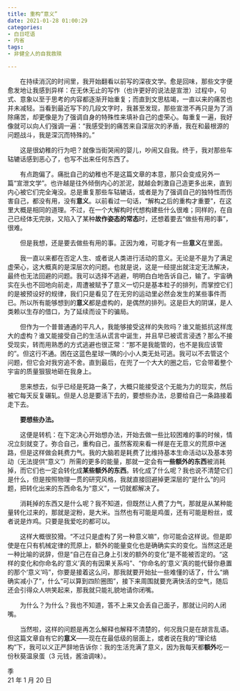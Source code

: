```yaml
---
title: 重构“意义”
date: 2021-01-28 01:00:29
categories: 
- 白日呓语
- 内省
tags:  
- 非健全人的自我救赎

---
```


　　在持续消沉的时间里，我开始翻看以前写的深夜文学。愈是回味，那些文字便愈发地让我感到异样：在无休无止的写作（也许更好的说法是宣泄）过程中，句式、意象以至于思考的内容都逐渐开始重复；而直到文思枯竭，一直以来的痛苦也并未减轻。当看到最近写下的几段文字时，我甚至发现，那些宣泄不再只是为了消除痛苦，却更像是为了强调自身的特殊性来填补自己的虚荣心。每重复一遍，我好像就可以向人们强调一遍：“我感受到的痛苦来自深层次的矛盾，我在和最根源的问题战斗，我是深沉而特殊的。”

　　这是很幼稚的行为吧？就像当街哭闹的婴儿，吵闹又自我。终于，我对那些车轱辘话感到恶心了，也写不出来任何东西了。

　　有点跑偏了。痛批自己的幼稚也不是这篇文章的本意，那只会变成另外一篇“宣泄文学”。也许越是往外倾倒内心的淤泥，就越会刺激自己造更多出来，直到内心被它们完全淹没。总是重复那些车轱辘话，或者是为了强调自己的独特性而伤害自己，都没有用，没有**意义**。以前看过一句话，“解构之后的重构才重要”，在这里大概是相同的道理。不过，在一个大解构时代想构建些什么很难；同样的，在自己已经体无完肤，又陷入了某种**故作姿态的常态**时，还想着要去“做些有用的事”，很难。

　　但是我想，还是要去做些有用的事。正因为难，可能才有一些**意义**在里面。

<!--more-->

　　我一直以来都在否定人生、或者说人类进行活动的意义。无论是不是为了满足虚荣心，这大概真的是深层次的问题。也就是说，这是一经提出就注定无法解决，最终也无法回避的问题。我可以选择不逃避，明明白白地告诉自己，输了。宇宙确实在头也不回地向前走，周遭被赋予了意义一切只是基本粒子的排列，而掌控它们的是被预设好的规律，我们只是看见了在无穷的运动里必然会发生的某些事件而已。所以所有能够想到的**意义**都是虚构的，是偶然的排列。这是巨大的阴谋，是人类赖以生存的借口，为了延续而设下的骗局。

　　但作为一个普普通通的平凡人，我能够接受这样的失败吗？谁又能抵抗这样庞大的虚构？谁又能接受自己的生活从谎言中诞生，并且早已被谎言浸透？那么不接受现实，转而用熟悉的方式逃避也很正常：“那不是我能管的，也不是我应该管的”。但这行不通。困在这蓝色星球一隅的小小人类无处可逃。我可以不去管这个问题，但它会对我穷追不舍。直到最后，在兜了一个大大的圈之后，它会带着整个宇宙的质量狠狠地砸在我身上。

　　思来想去，似乎已经是死路一条了，大概只能接受这个无能为力的现实，然后被它每天反复碾轧。但是人总是要活下去的，要想些办法，总要给自己一条路接着走下去。

　　**要想些办法。**

　　这便是转机：在下定决心开始想办法，开始去做一些比较困难的事的时候，情况立刻就变了。弥合自己，重构自己，虽然客观来看一样是在无意义的荒原中迷路，但是这样做会耗费力气。我的大脑若是耗费了比维持基本生命活动以及基本劳动（无法提供“意义”）所需的更多的能量，那就一定会有**一些额外的东西**被消耗掉，而它们也一定会转化成**某些额外的东西**。转化成了什么呢？我也说不清楚它们是什么，但是按照物理一贯的研究风格，我就直接回避掉更深层的“是什么”的问题，把转化出来的东西命名为“意义”，一切就都解决了。

　　消耗掉的东西又是什么呢？我不知道，但既然让人费了力气，那就是从某种能量转化过来的，那就是淀粉，是大米。当然也有可能是鸡蛋，还有可能是粉丝，或者说是炸鸡。只要是我爱吃的都可以。

　　这样大概很狡猾。“不过只是虚构了另一种意义嘛”，你可能会这样说。但是即使是在只有机械定律的荒原上，额外的能量变化也是确确实实的变化。当然这还是一种比喻的说辞，但是“自己在自己身上引发的额外的变化”是不能被否定的。“这样的变化和你命名的‘意义’真的有因果关系吗”、“你命名的‘意义’真的能代替你悬置的那个‘意义’吗”，你要是接着这么问，那我就要开始扯一些难懂的话了，什么“熵确实减小了”，什么“可以算到四阶圈图”，接下来周围就要充满快活的空气，随后还会引得众人哄笑起来，那我就只能礼貌地请你闭嘴。

　　为什么？为什么？我也不知道，答不上来又会丢自己面子，那就让问的人闭嘴。

　　当然啦，这样的问题是再怎么解释也解释不清楚的，何况我只是在胡言乱语。但这篇文章自有它的**意义**——现在在最低级的层面上，或者说在我的“理论结构”下，我可以义正严辞地告诉你：我的生活充满了意义，因为我每天都**额外**吃一份秋葵温泉蛋（3 元钱，酱油调味）。

季  
21 年 1 月 20 日